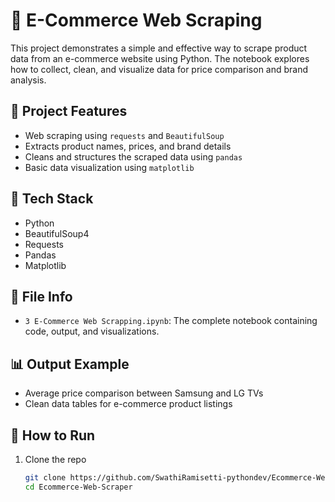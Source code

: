 # 🛒 E-Commerce Web Scraping

This project demonstrates a simple and effective way to scrape product data from an e-commerce website using Python. The notebook explores how to collect, clean, and visualize data for price comparison and brand analysis.

## 📌 Project Features

- Web scraping using `requests` and `BeautifulSoup`
- Extracts product names, prices, and brand details
- Cleans and structures the scraped data using `pandas`
- Basic data visualization using `matplotlib`

## 🧰 Tech Stack

- Python
- BeautifulSoup4
- Requests
- Pandas
- Matplotlib

## 📂 File Info

- `3 E-Commerce Web Scrapping.ipynb`: The complete notebook containing code, output, and visualizations.

## 📊 Output Example

- Average price comparison between Samsung and LG TVs
- Clean data tables for e-commerce product listings

## 🚀 How to Run

1. Clone the repo  
   ```bash
   git clone https://github.com/SwathiRamisetti-pythondev/Ecommerce-Web-Scraper.git
   cd Ecommerce-Web-Scraper
